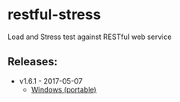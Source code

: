 # restful-stress
Load and Stress test against RESTful web service

## Releases:
- v1.6.1 - 2017-05-07
  - [Windows (portable)](https://github.com/maurobussini/restful-stress/tree/master/dist/1.6.1)




